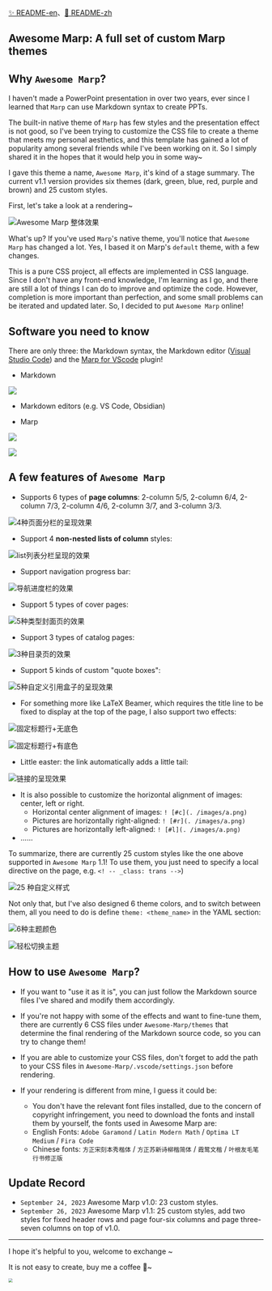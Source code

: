 [✨ README-en](https://github.com/favourhong/Awesome-Marp/blob/main/README-en.md)、[🎉 README-zh](https://github.com/favourhong/Awesome-Marp/blob/main/README.md)

## Awesome Marp: A full set of custom Marp themes 

## Why `Awesome Marp`?

I haven't made a PowerPoint presentation in over two years, ever since I learned that `Marp` can use Markdown syntax to create PPTs.

The built-in native theme of `Marp` has few styles and the presentation effect is not good, so I've been trying to customize the CSS file to create a theme that meets my personal aesthetics, and this template has gained a lot of popularity among several friends while I've been working on it. So I simply shared it in the hopes that it would help you in some way~ 

I gave this theme a name, `Awesome Marp`, it's kind of a stage summary. The current v1.1 version provides six themes (dark, green, blue, red, purple and brown) and 25 custom styles.

First, let's take a look at a rendering~

![Awesome Marp 整体效果](./images/AwesomeMarp整体效果.gif)

What's up? If you've used `Marp`'s native theme, you'll notice that `Awesome Marp` has changed a lot. Yes, I based it on Marp's `default` theme, with a few changes.

This is a pure CSS project, all effects are implemented in CSS language. Since I don't have any front-end knowledge, I'm learning as I go, and there are still a lot of things I can do to improve and optimize the code. However, completion is more important than perfection, and some small problems can be iterated and updated later. So, I decided to put `Awesome Marp` online!

## Software you need to know

There are only three: the Markdown syntax, the Markdown editor ([Visual Studio Code](https://code.visualstudio.com)) and the [Marp for VScode](https://marketplace.visualstudio.com/items?itemName=marp-team.marp-vscode) plugin!

- Markdown 

![](./images/Markdown.png)

- Markdown editors (e.g. VS Code, Obsidian)

- Marp

![](./images/Marp1.png)

![](./images/Marp2.png)

## A few features of `Awesome Marp`

- Supports 6 types of **page columns**: 2-column 5/5, 2-column 6/4, 2-column 7/3, 2-column 4/6, 2-column 3/7, and 3-column 3/3.

![4种页面分栏的呈现效果](./images/页面分栏.gif)

- Support 4 **non-nested lists of column** styles:

![list列表分栏呈现的效果](./images/列表分栏.gif)

- Support navigation progress bar:

![导航进度栏的效果](./images/导航进度栏.gif)

- Support 5 types of cover pages:

![5种类型封面页的效果](./images/封面页.gif)

- Support 3 types of catalog pages:

![3种目录页的效果](./images/目录页.gif)

- Support 5 kinds of custom "quote boxes": 

![5种自定义引用盒子的呈现效果](./images/引用盒子.gif)

- For something more like LaTeX Beamer, which requires the title line to be fixed to display at the top of the page, I also support two effects:

![固定标题行+无底色](./images/固定标题行fixedtitleA.PNG)

![固定标题行+有底色](./images/固定标题行fixedtitleB.PNG)

- Little easter: the link automatically adds a little tail:

![链接的呈现效果](./images/链接.gif)

- It is also possible to customize the horizontal alignment of images: center, left or right. 
	- Horizontal center alignment of images: `! [#c](. /images/a.png)`  
	- Pictures are horizontally right-aligned: `! [#r](. /images/a.png)` 
	- Pictures are horizontally left-aligned: `! [#l](. /images/a.png)`
- …… 

To summarize, there are currently 25 custom styles like the one above supported in `Awesome Marp` 1.1! To use them, you just need to specify a local directive on the page, e.g. `<! -- _class: trans -->`)

![25 种自定义样式](./images/25种自定义样式.png)  

Not only that, but I've also designed 6 theme colors, and to switch between them, all you need to do is define `theme: <theme_name>` in the YAML section:

![6种主题颜色](./images/6种主题颜色.png)

![轻松切换主题](./images/切换主题.gif)

## How to use `Awesome Marp`?

- If you want to "use it as it is", you can just follow the Markdown source files I've shared and modify them accordingly.

- If you're not happy with some of the effects and want to fine-tune them, there are currently 6 CSS files under `Awesome-Marp/themes` that determine the final rendering of the Markdown source code, so you can try to change them!

- If you are able to customize your CSS files, don't forget to add the path to your CSS files in `Awesome-Marp/.vscode/settings.json` before rendering.

- If your rendering is different from mine, I guess it could be:
	- You don't have the relevant font files installed, due to the concern of copyright infringement, you need to download the fonts and install them by yourself, the fonts used in Awesome Marp are:
	- English Fonts: `Adobe Garamond` / `Latin Modern Math` / `Optima LT Medium` / `Fira Code`
	- Chinese fonts: `方正宋刻本秀楷体` / `方正苏新诗柳楷简体` / `霞鹜文楷` / `叶根友毛笔行书修正版`


## Update Record

- `September 24, 2023` Awesome Marp v1.0: 23 custom styles.
- `September 26, 2023` Awesome Marp v1.1: 25 custom styles, add two styles for fixed header rows and page four-six columns and page three-seven columns on top of v1.0.

---

I hope it's helpful to you, welcome to exchange ~ 

It is not easy to create, buy me a coffee 🤙~

<img src="https://mytuchuang-1303248785.cos.ap-beijing.myqcloud.com/picgo/202309240907419.png" style="zoom:50%;" />

